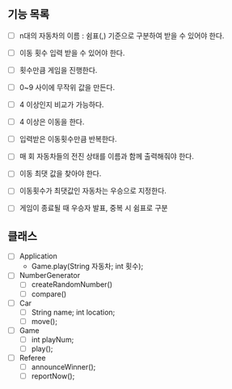 ## 기능 목록

  - [ ] n대의 자동차의 이름 : 쉼표(,) 기준으로 구분하여 받을 수 있어야 한다. 
  - [ ] 이동 횟수 입력 받을 수 있어야 한다.

  - [ ] 횟수만큼 게임을 진행한다. 
  - [ ] 0~9 사이에 무작위 값을 만든다.
  - [ ] 4 이상인지 비교가 가능하다.
    
  - [ ] 4 이상은 이동을 한다.
  - [ ] 입력받은 이동횟수만큼 반복한다.
  - [ ] 매 회 자동차들의 전진 상태를 이름과 함께 출력해줘야 한다.
 
  - [ ] 이동 최댓 값을 찾아야 한다. 
  - [ ] 이동횟수가 최댓값인 자동차는 우승으로 지정한다. 
  - [ ] 게임이 종료될 때 우승자 발표, 중복 시 쉼표로 구분 

## 클래스
- [ ] Application
  - Game.play(String 자동차; int 횟수);
- [ ] NumberGenerator
  - [ ] createRandomNumber()
  - [ ] compare()
- [ ] Car
  - [ ] String name; int location;
  - [ ] move();
- [ ] Game
  - [ ] int playNum;
  - [ ] play();
- [ ] Referee
  - [ ] announceWinner();
  - [ ] reportNow();

